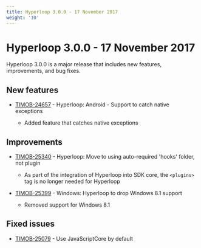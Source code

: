 ```yaml
---
title: Hyperloop 3.0.0 - 17 November 2017
weight: '10'
---
```


# Hyperloop 3.0.0 - 17 November 2017

Hyperloop 3.0.0 is a major release that includes new features, improvements, and bug fixes.

## New features

* [TIMOB-24657](https://jira.appcelerator.org/browse/TIMOB-24657) - Hyperloop: Android - Support to catch native exceptions

    * Added feature that catches native exceptions

## Improvements

* [TIMOB-25340](https://jira.appcelerator.org/browse/TIMOB-25340) - Hyperloop: Move to using auto-required 'hooks' folder, not plugin

    * As part of the integration of Hyperloop into SDK core, the `<plugins>` tag is no longer needed for Hyperloop

* [TIMOB-25399](https://jira.appcelerator.org/browse/TIMOB-25399) - Windows: Hyperloop to drop Windows 8.1 support

    * Removed support for Windows 8.1

## Fixed issues

* [TIMOB-25079](https://jira.appcelerator.org/browse/TIMOB-25079) - Use JavaScriptCore by default
